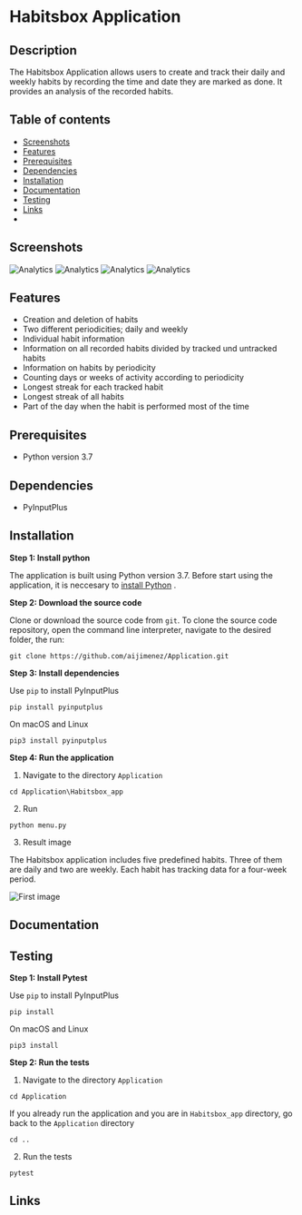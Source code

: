 # Habitsbox Application

## Description

The Habitsbox Application allows users to create and track their daily and weekly habits by recording the time and date they are marked as done. It provides an analysis of the recorded habits.

## Table of contents
* [Screenshots](#Screenshots)
* [Features](#Features)
* [Prerequisites](#Prerequisites)
* [Dependencies](#Dependencies)
* [Installation](#Installation)
* [Documentation](#Documentation)
* [Testing](#Testing)
* [Links](#Links)
* [](#)

## Screenshots
![Analytics](./images/welcome.png)
![Analytics](./images/screenshoot1.png)
![Analytics](./images/screenshoot2.png)
![Analytics](./images/screenshoot3.png)

## Features

* Creation and deletion of habits
* Two different periodicities; daily and weekly
* Individual habit information
* Information on all recorded habits divided by tracked und untracked habits
* Information on habits by periodicity
* Counting days or weeks of activity according to periodicity
* Longest streak for each tracked habit
* Longest streak of all habits
* Part of the day when the habit is performed most of the time

## Prerequisites
* Python version 3.7  
## Dependencies  
* PyInputPlus

## Installation

**Step 1: Install python**  

The application is built using Python version 3.7. Before start using the application, it is neccesary to [install Python](https://www.python.org/downloads/) . 

**Step 2: Download the source code**  

Clone or download the source code from ``git``. To clone the source code repository, open the command line interpreter, navigate to the desired folder, the run:
```
git clone https://github.com/aijimenez/Application.git
```

**Step 3: Install dependencies**  

Use ``pip`` to install PyInputPlus
```
pip install pyinputplus
```
On macOS and Linux
```
pip3 install pyinputplus
```

**Step 4: Run the application**  

1. Navigate to the directory ``Application``
```
cd Application\Habitsbox_app
```
2. Run
```
python menu.py
```

3. Result image  

The Habitsbox application includes five predefined habits. Three of them are daily and two are weekly. Each habit has tracking data for a four-week period.


![First image](./images/five_habits.png)

## Documentation

## Testing

**Step 1: Install Pytest**

Use ``pip`` to install PyInputPlus
```
pip install 
```
On macOS and Linux
```
pip3 install 
```
**Step 2: Run the tests**   

1. Navigate to the directory ``Application``
```
cd Application
```
If you already run the application and you are in ``Habitsbox_app`` directory, go back to the ``Application`` directory

```
cd ..
```
2. Run the tests
```
pytest
```
## Links